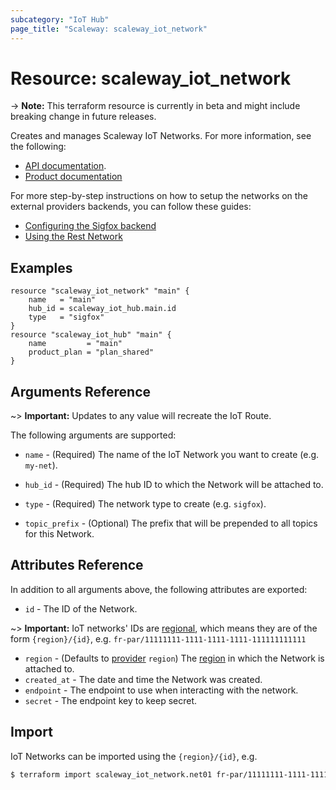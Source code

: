 ```yaml
---
subcategory: "IoT Hub"
page_title: "Scaleway: scaleway_iot_network"
---
```


# Resource: scaleway_iot_network

-> **Note:** This terraform resource is currently in beta and might include breaking change in future releases.

Creates and manages Scaleway IoT Networks. For more information, see the following:

- [API documentation](https://developers.scaleway.com/en/products/iot/api).
- [Product documentation](https://www.scaleway.com/en/docs/scaleway-iothub-networks/)

For more step-by-step instructions on how to setup the networks on the external providers backends, you can follow these guides:

- [Configuring the Sigfox backend](https://www.scaleway.com/en/docs/scaleway-iothub-networks/#-Configuring-the-Sigfox-backend)
- [Using the Rest Network](https://www.scaleway.com/en/docs/scaleway-iothub-networks/#-Using-the-Rest-Network)

## Examples

```hcl
resource "scaleway_iot_network" "main" {
	name   = "main"
	hub_id = scaleway_iot_hub.main.id
	type   = "sigfox"
}
resource "scaleway_iot_hub" "main" {
	name         = "main"
	product_plan = "plan_shared"
}
```

## Arguments Reference

~> **Important:** Updates to any value will recreate the IoT Route.

The following arguments are supported:

- `name` - (Required) The name of the IoT Network you want to create (e.g. `my-net`).

- `hub_id` - (Required) The hub ID to which the Network will be attached to.

- `type` - (Required) The network type to create (e.g. `sigfox`).

- `topic_prefix` - (Optional) The prefix that will be prepended to all topics for this Network.

## Attributes Reference

In addition to all arguments above, the following attributes are exported:

- `id` - The ID of the Network.

~> **Important:** IoT networks' IDs are [regional](../guides/regions_and_zones.md#resource-ids), which means they are of the form `{region}/{id}`, e.g. `fr-par/11111111-1111-1111-1111-111111111111`

- `region` - (Defaults to [provider](../index.md#region) `region`) The [region](../guides/regions_and_zones.md#regions) in which the Network is attached to.
- `created_at` - The date and time the Network was created.
- `endpoint` - The endpoint to use when interacting with the network.
- `secret` - The endpoint key to keep secret.

## Import

IoT Networks can be imported using the `{region}/{id}`, e.g.

```bash
$ terraform import scaleway_iot_network.net01 fr-par/11111111-1111-1111-1111-111111111111
```

